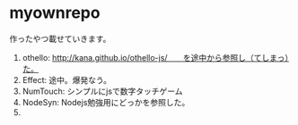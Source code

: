 # myownrepo

作ったやつ載せていきます。

1. othello: http://kana.github.io/othello-js/　　を途中から参照し（てしまっ）た。
2. Effect: 途中。爆発なう。
3. NumTouch: シンプルにjsで数字タッチゲーム
4. NodeSyn: Nodejs勉強用にどっかを参照した。
5. 
